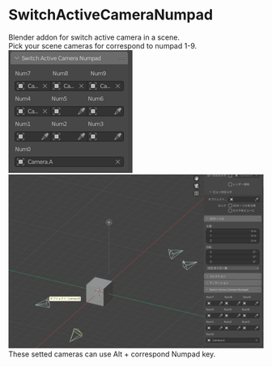 # SwitchActiveCameraNumpad
Blender addon for switch active camera in a scene.<br>
Pick your scene cameras for correspond to numpad 1-9.<br>
![代替テキスト](./image/panel.png "画像タイトル")
![代替テキスト](./image/pick_camera.png "画像タイトル")
These setted cameras can use Alt + correspond Numpad key.